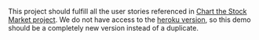 This project should fulfill all the user stories referenced in [Chart the Stock Market project](https://www.freecodecamp.org/learn/coding-interview-prep/take-home-projects/chart-the-stock-market/).  We do not have access to the [heroku version](https://watchstocks.herokuapp.com/), so this demo should be a completely new version instead of a duplicate.
